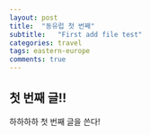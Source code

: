 ```yaml
---
layout: post
title:  "동유럽 첫 번째"
subtitle:   "First add file test"
categories: travel
tags: eastern-europe
comments: true
---
```


## 첫 번째 글!!
하하하하
첫 번째 글을 쓴다!